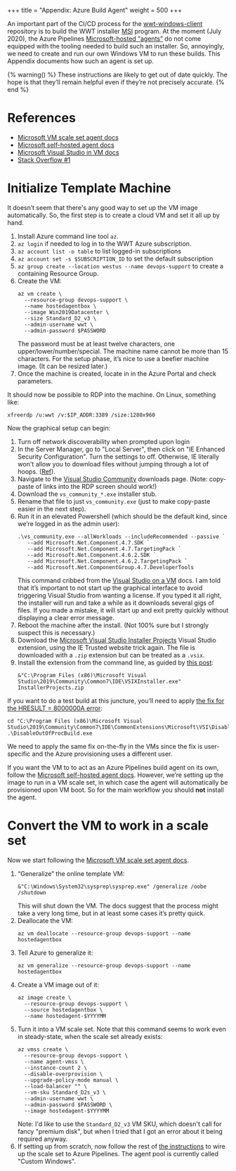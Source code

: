 +++
title = "Appendix: Azure Build Agent"
weight = 500
+++

An important part of the CI/CD process for the [wwt-windows-client] repository
is to build the WWT installer [MSI] program. At the moment (July 2020), the
Azure Pipelines [Microsoft-hosted “agents”][ms-agents] do not come equipped
with the tooling needed to build such an installer. So, annoyingly, we need to
create and run our own Windows VM to run these builds. This Appendix documents
how such an agent is set up.

[wwt-windows-client]: https://github.com/WorldWideTelescope/wwt-windows-client/
[MSI]: https://en.wikipedia.org/wiki/Windows_Installer
[ms-agents]: https://docs.microsoft.com/en-us/azure/devops/pipelines/agents/agents#microsoft-hosted-agents

{% warning() %}
These instructions are likely to get out of date quickly. The hope is that
they’ll remain helpful even if they’re not precisely accurate.
{% end %}


# References

- [Microsoft VM scale set agent docs][ms-vmss-docs]
- [Microsoft self-hosted agent docs][ms-selfhosted-docs]
- [Microsoft Visual Studio in VM docs][ms-vs-vm-docs]
- [Stack Overflow #1][stack-overflow-1]

[ms-vmss-docs]: https://docs.microsoft.com/en-us/azure/devops/pipelines/agents/scale-set-agents?view=azure-devops
[ms-selfhosted-docs]: https://docs.microsoft.com/en-us/azure/devops/pipelines/agents/v2-windows
[ms-vs-vm-docs]: https://docs.microsoft.com/en-us/azure/virtual-machines/windows/using-visual-studio-vm
[stack-overflow-1]: https://stackoverflow.com/questions/46570869/vsts-online-building-setup-projects/46761812#46761812


# Initialize Template Machine

It doesn’t seem that there's any good way to set up the VM image
automatically. So, the first step is to create a cloud VM and set it all up by
hand.

1. Install Azure command line tool `az`.
1. `az login` if needed to log in to the WWT Azure subscription.
1. `az account list -o table` to list logged-in subscriptions
1. `az account set -s $SUBSCRIPTION_ID` to set the default subscription
1. `az group create --location westus --name devops-support` to create a
   containing Resource Group.
1. Create the VM:
   ```
   az vm create \
     --resource-group devops-support \
     --name hostedagentbox \
     --image Win2019Datacenter \
     --size Standard_D2_v3 \
     --admin-username wwt \
     --admin-password $PASSWORD
   ```
   The password must be at least twelve characters, one upper/lower/number/special.
   The machine name cannot be more than 15 characters. For the setup phase, it’s
   nice to use a beefier machine image. (It can be resized later.)
1. Once the machine is created, locate in in the Azure Portal and check parameters.

It should now be possible to RDP into the machine. On Linux, something like:

```
xfreerdp /u:wwt /v:$IP_ADDR:3389 /size:1280x960
```

Now the graphical setup can begin:

1. Turn off network discoverability when prompted upon login
1. In the Server Manager, go to "Local Server", then click on "IE Enhanced
   Security Configuration". Turn the settings to off. Otherwise, IE literally
   won't allow you to download files without jumping through a lot of hoops.
   ([Ref][ie-esc]).
1. Navigate to the [Visual Studio Community][vs-community] downloads page.
   (Note: copy-paste of links into the RDP screen should work!)
1. Download the `vs_community_*.exe` installer stub.
1. Rename that file to just `vs_community.exe` (just to make copy-paste easier
   in the next step).
1. Run it in an elevated Powershell (which should be the default kind, since
   we’re logged in as the admin user):
   ```
   .\vs_community.exe --allWorkloads --includeRecommended --passive `
      --add Microsoft.Net.Component.4.7.SDK `
      --add Microsoft.Net.Component.4.7.TargetingPack `
      --add Microsoft.Net.Component.4.6.2.SDK `
      --add Microsoft.Net.Component.4.6.2.TargetingPack `
      --add Microsoft.Net.ComponentGroup.4.7.DeveloperTools
   ```
   This command cribbed from the [Visual Studio on a VM][ms-vs-vm-docs] docs.
   I am told that it’s important to not start up the graphical interface to
   avoid triggering Visual Studio from wanting a license. If you typed it all
   right, the installer will run and take a while as it downloads several gigs
   of files. If you made a mistake, it will start up and exit pretty quickly
   without displaying a clear error message.
1. Reboot the machine after the install. (Not 100% sure but I strongly suspect
   this is necessary.)
1. Download the [Microsoft Visual Studio Installer Projects][ms-vdproj] Visual
   Studio extension, using the IE Trusted website trick again. The file is
   downloaded with a `.zip` extension but can be treated as a `.vsix`.
1. Install the extension from the command line, as guided by [this post][vsix-post]:
   ```
   &"C:\Program Files (x86)\Microsoft Visual Studio\2019\Community\Common7\IDE\VSIXInstaller.exe" InstallerProjects.zip
   ```

[vs-community]: https://visualstudio.microsoft.com/vs/community/
[ms-vdproj]: https://marketplace.visualstudio.com/items?itemName=VisualStudioClient.MicrosoftVisualStudio2017InstallerProjects
[vsix-post]: https://developercommunity.visualstudio.com/content/problem/596629/vsixinstaller-from-vs-2019-closing-with-runfromeng.html
[ie-esc]: https://medium.com/tensult/disable-internet-explorer-enhanced-security-configuration-in-windows-server-2019-a9cf5528be65

If you want to do a test build at this juncture, you’ll need to apply [the fix
for the HRESULT = 8000000A error][hresult-error]:

```
cd "C:\Program Files (x86)\Microsoft Visual Studio\2019\Community\Common7\IDE\CommonExtensions\Microsoft\VSI\DisableOutOfProcBuild"
.\DisableOutOfProcBuild.exe
```

[hresult-error]: https://stackoverflow.com/a/41788791/3760486

We need to apply the same fix on-the-fly in the VMs since the fix is
user-specific and the Azure provisioning uses a different user.

If you want the VM to to act as an Azure Pipelines build agent on its own,
follow the [Microsoft self-hosted agent docs][ms-selfhosted-docs]. However,
we’re setting up the image to run in a VM scale set, in which case the agent
will automatically be provisioned upon VM boot. So for the main workflow you
should **not** install the agent.


# Convert the VM to work in a scale set

Now we start following the [Microsoft VM scale set agent docs][ms-vmss-docs].

1. “Generalize” the online template VM:
   ```
   &"C:\Windows\System32\sysprep\sysprep.exe" /generalize /oobe /shutdown
   ```
   This will shut down the VM. The docs suggest that the process might take
   a very long time, but in at least some cases it’s pretty quick.
1. Deallocate the VM:
   ```
   az vm deallocate --resource-group devops-support --name hostedagentbox
   ```
1. Tell Azure to generalize it:
   ```
   az vm generalize --resource-group devops-support --name hostedagentbox
   ```
1. Create a VM image out of it:
   ```
   az image create \
     --resource-group devops-support \
     --source hostedagentbox \
     --name hostedagent-$YYYYMM
   ```
1. Turn it into a VM scale set. Note that this command seems to work even in
   steady-state, when the scale set already exists:
   ```
   az vmss create \
     --resource-group devops-support \
     --name agent-vmss \
     --instance-count 2 \
     --disable-overprovision \
     --upgrade-policy-mode manual \
     --load-balancer "" \
     --vm-sku Standard_D2s_v3 \
     --admin-username wwt \
     --admin-password $PASSWORD \
     --image hostedagent-$YYYYMM
   ```
   Note: I'd like to use the `Standard_D2_v3` VM SKU, which doesn't call for
   fancy "premium disk", but when I tried that I got an error about it being
   required anyway.
1. If setting up from scratch, now follow the rest of [the
   instructions][ms-vmss-docs] to wire up the scale set to Azure Pipelines. The
   agent pool is currently called "Custom Windows".
